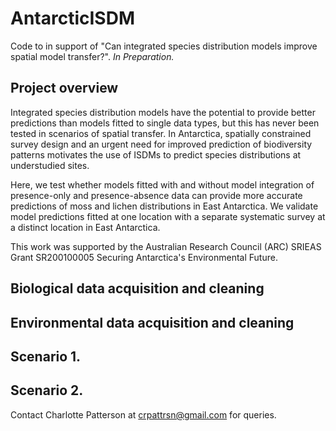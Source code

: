 # AntarcticISDM

Code to in support of "Can integrated species distribution models improve spatial model transfer?". _In Preparation._

## Project overview
Integrated species distribution models have the potential to provide better predictions than models fitted to single data types, but this has never been tested in scenarios of spatial transfer. In Antarctica, spatially constrained survey design and an urgent need for improved prediction of biodiversity patterns motivates the use of ISDMs to predict species distributions at understudied sites. 

Here, we test whether models fitted with and without model integration of presence-only and presence-absence data can provide more accurate predictions of moss and lichen distributions in East Antarctica. We validate model predictions fitted at one location with a separate systematic survey at a distinct location in East Antarctica. 

This work was supported by the Australian Research Council (ARC) SRIEAS Grant SR200100005 Securing Antarctica's Environmental Future.

## Biological data acquisition and cleaning
[](url) 

## Environmental data acquisition and cleaning

## Scenario 1.

## Scenario 2.

Contact Charlotte Patterson at crpattrsn@gmail.com for queries.
